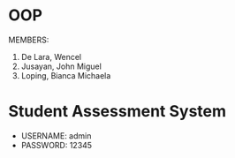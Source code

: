 # OOP
MEMBERS:
1. De Lara, Wencel
2. Jusayan, John Miguel
3. Loping, Bianca Michaela

# Student Assessment System
- USERNAME: admin
- PASSWORD: 12345
